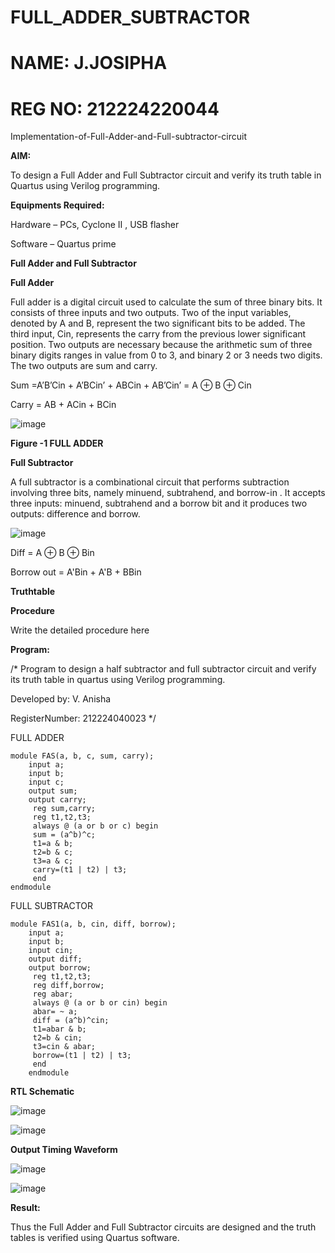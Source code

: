 # FULL_ADDER_SUBTRACTOR
# NAME: J.JOSIPHA
# REG NO: 212224220044
Implementation-of-Full-Adder-and-Full-subtractor-circuit

**AIM:**

To design a Full Adder and Full Subtractor circuit and verify its truth table in Quartus using Verilog programming.

**Equipments Required:**

Hardware – PCs, Cyclone II , USB flasher

Software – Quartus prime

**Full Adder and Full Subtractor**

**Full Adder**

Full adder is a digital circuit used to calculate the sum of three binary bits. It consists of three inputs and two outputs. Two of the input variables, denoted by A and B, represent the two significant bits to be added. The third input, Cin, represents the carry from the previous lower significant position. Two outputs are necessary because the arithmetic sum of three binary digits ranges in value from 0 to 3, and binary 2 or 3 needs two digits. The two outputs are sum and carry.

Sum =A’B’Cin + A’BCin’ + ABCin + AB’Cin’ = A ⊕ B ⊕ Cin 

Carry = AB + ACin + BCin

![image](https://github.com/naavaneetha/FULL_ADDER_SUBTRACTOR/assets/154305477/0f30ba51-5ffb-4198-845f-18e054f675e7)

**Figure -1 FULL ADDER**

**Full Subtractor**

A full subtractor is a combinational circuit that performs subtraction involving three bits, namely minuend, subtrahend, and borrow-in . It accepts three inputs: minuend, subtrahend and a borrow bit and it produces two outputs: difference and borrow.

![image](https://github.com/naavaneetha/FULL_ADDER_SUBTRACTOR/assets/154305477/02b24f51-ab51-4304-9ad6-7b81ffc1ead5)

Diff = A ⊕ B ⊕ Bin 

Borrow out = A'Bin + A'B + BBin

**Truthtable**

**Procedure**

Write the detailed procedure here

**Program:**

/* Program to design a half subtractor and full subtractor circuit and verify its truth table in quartus using Verilog programming. 

Developed by: V. Anisha

RegisterNumber: 212224040023
*/

FULL ADDER
```
module FAS(a, b, c, sum, carry);
    input a;
    input b;
    input c;
    output sum;
    output carry;
	 reg sum,carry;
	 reg t1,t2,t3;
	 always @ (a or b or c) begin
	 sum = (a^b)^c;
	 t1=a & b;
	 t2=b & c;
	 t3=a & c;
	 carry=(t1 | t2) | t3;
	 end
endmodule

```

FULL SUBTRACTOR
```
module FAS1(a, b, cin, diff, borrow);
    input a;
    input b;
    input cin;
    output diff;
    output borrow;
	 reg t1,t2,t3;
	 reg diff,borrow;
	 reg abar;
	 always @ (a or b or cin) begin
	 abar= ~ a;
	 diff = (a^b)^cin;
	 t1=abar & b;
	 t2=b & cin;
	 t3=cin & abar;
	 borrow=(t1 | t2) | t3;
	 end
	endmodule
```
**RTL Schematic**

![image](https://github.com/user-attachments/assets/229659ff-0db3-44f0-97c1-78254ed7e8a6)

![image](https://github.com/user-attachments/assets/f958d59d-bb1d-41c0-a0e1-174a33947fee)


**Output Timing Waveform**

![image](https://github.com/user-attachments/assets/fbada0d4-5ebb-44b0-a39c-4e03a4549096)

![image](https://github.com/user-attachments/assets/077dcc0f-e182-4daa-b9e7-f57190eb9394)


**Result:**

Thus the Full Adder and Full Subtractor circuits are designed and the truth tables is verified using Quartus software.



